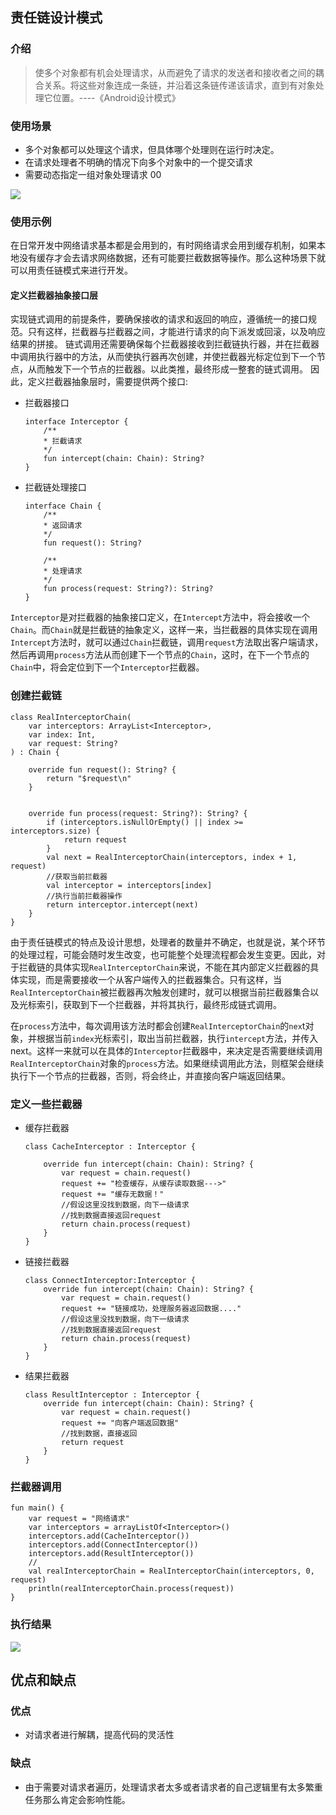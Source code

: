 ## **责任链设计模式**

### **介绍**
>使多个对象都有机会处理请求，从而避免了请求的发送者和接收者之间的耦合关系。将这些对象连成一条链，并沿着这条链传递该请求，直到有对象处理它位置。----《Android设计模式》

### **使用场景**
- 多个对象都可以处理这个请求，但具体哪个处理则在运行时决定。
- 在请求处理者不明确的情况下向多个对象中的一个提交请求
- 需要动态指定一组对象处理请求
00

![](https://upload-images.jianshu.io/upload_images/17985603-a4f1c2ba585aa172.jpg?imageMogr2/auto-orient/strip|imageView2/2/w/700/format/webp)


### **使用示例**

在日常开发中网络请求基本都是会用到的，有时网络请求会用到缓存机制，如果本地没有缓存才会去请求网络数据，还有可能要拦截数据等操作。那么这种场景下就可以用责任链模式来进行开发。 

#### **定义拦截器抽象接口层**
实现链式调用的前提条件，要确保接收的请求和返回的响应，遵循统一的接口规范。只有这样，拦截器与拦截器之间，才能进行请求的向下派发或回滚，以及响应结果的拼接。
链式调用还需要确保每个拦截器接收到拦截链执行器，并在拦截器中调用执行器中的方法，从而使执行器再次创建，并使拦截器光标定位到下一个节点，从而触发下一个节点的拦截器。以此类推，最终形成一整套的链式调用。
因此，定义拦截器抽象层时，需要提供两个接口:

- 拦截器接口
    ```
    interface Interceptor {
        /**
        * 拦截请求
        */
        fun intercept(chain: Chain): String?
    }
    ```

- 拦截链处理接口 
    ```
    interface Chain {
        /**
        * 返回请求
        */
        fun request(): String?

        /**
        * 处理请求
        */
        fun process(request: String?): String?
    }
    ```

```Interceptor```是对拦截器的抽象接口定义，在```Intercept```方法中，将会接收一个```Chain```。而```Chain```就是拦截链的抽象定义，这样一来，当拦截器的具体实现在调用```Intercept```方法时，就可以通过```Chain```拦截链，调用```request```方法取出客户端请求，然后再调用```process```方法从而创建下一个节点的```Chain```，这时，在下一个节点的```Chain```中，将会定位到下一个```Interceptor```拦截器。

### **创建拦截链**

```
class RealInterceptorChain(
    var interceptors: ArrayList<Interceptor>,
    var index: Int,
    var request: String?
) : Chain {

    override fun request(): String? {
        return "$request\n"
    }


    override fun process(request: String?): String? {
        if (interceptors.isNullOrEmpty() || index >= interceptors.size) {
            return request
        }
        val next = RealInterceptorChain(interceptors, index + 1, request)
        //获取当前拦截器
        val interceptor = interceptors[index]
        //执行当前拦截器操作
        return interceptor.intercept(next)
    }
}
```

由于责任链模式的特点及设计思想，处理者的数量并不确定，也就是说，某个环节的处理过程，可能会随时发生改变，也可能整个处理流程都会发生变更。因此，对于拦截链的具体实现```RealInterceptorChain```来说，不能在其内部定义拦截器的具体实现，而是需要接收一个从客户端传入的拦截器集合。只有这样，当```RealInterceptorChain```被拦截器再次触发创建时，就可以根据当前拦截器集合以及光标索引，获取到下一个拦截器，并将其执行，最终形成链式调用。

在```process```方法中，每次调用该方法时都会创建```RealInterceptorChain```的```nex```t对象，并根据当前```index```光标索引，取出当前拦截器，执行```intercept```方法，并传入next。这样一来就可以在具体的```Interceptor```拦截器中，来决定是否需要继续调用```RealInterceptorChain```对象的```process```方法。如果继续调用此方法，则框架会继续执行下一个节点的拦截器，否则，将会终止，并直接向客户端返回结果。

### **定义一些拦截器**

- 缓存拦截器
    ```
    class CacheInterceptor : Interceptor {

        override fun intercept(chain: Chain): String? {
            var request = chain.request()
            request += "检查缓存，从缓存读取数据--->"
            request += "缓存无数据！"
            //假设这里没找到数据，向下一级请求
            //找到数据直接返回request
            return chain.process(request)
        }
    }
    ```

- 链接拦截器
    ```
    class ConnectInterceptor:Interceptor {
        override fun intercept(chain: Chain): String? {
            var request = chain.request()
            request += "链接成功，处理服务器返回数据...."
            //假设这里没找到数据，向下一级请求
            //找到数据直接返回request
            return chain.process(request)
        }
    }
    ```

- 结果拦截器
    ```
    class ResultInterceptor : Interceptor {
        override fun intercept(chain: Chain): String? {
            var request = chain.request()
            request += "向客户端返回数据"
            //找到数据，直接返回
            return request
        }
    }
    ```

### **拦截器调用**
```
fun main() {
    var request = "网络请求"
    var interceptors = arrayListOf<Interceptor>()
    interceptors.add(CacheInterceptor())
    interceptors.add(ConnectInterceptor())
    interceptors.add(ResultInterceptor())
    //
    val realInterceptorChain = RealInterceptorChain(interceptors, 0, request)
    println(realInterceptorChain.process(request))
}
```

### **执行结果**

![](./img/20200113230014.png)


## **优点和缺点**

### 优点
 - 对请求者进行解耦，提高代码的灵活性

 ### 缺点
 - 由于需要对请求者遍历，处理请求者太多或者请求者的自己逻辑里有太多繁重任务那么肯定会影响性能。